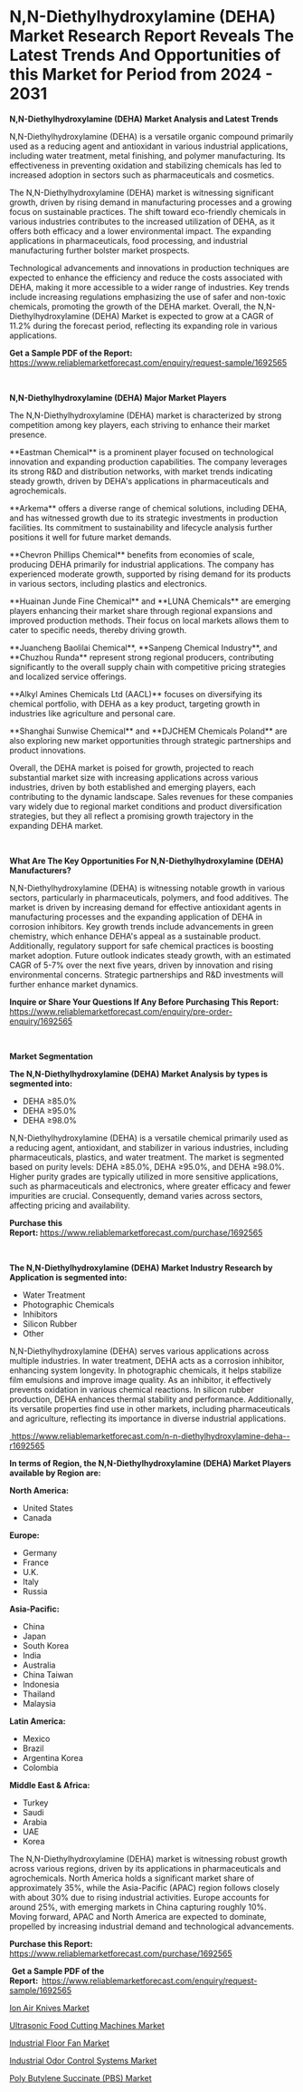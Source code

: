 <p><h1>N,N-Diethylhydroxylamine (DEHA) Market Research Report Reveals The Latest Trends And Opportunities of this Market for Period from 2024 - 2031</h1></p><p><strong>N,N-Diethylhydroxylamine (DEHA) Market Analysis and Latest Trends</strong></p>
<p><p>N,N-Diethylhydroxylamine (DEHA) is a versatile organic compound primarily used as a reducing agent and antioxidant in various industrial applications, including water treatment, metal finishing, and polymer manufacturing. Its effectiveness in preventing oxidation and stabilizing chemicals has led to increased adoption in sectors such as pharmaceuticals and cosmetics.</p><p>The N,N-Diethylhydroxylamine (DEHA) market is witnessing significant growth, driven by rising demand in manufacturing processes and a growing focus on sustainable practices. The shift toward eco-friendly chemicals in various industries contributes to the increased utilization of DEHA, as it offers both efficacy and a lower environmental impact. The expanding applications in pharmaceuticals, food processing, and industrial manufacturing further bolster market prospects.</p><p>Technological advancements and innovations in production techniques are expected to enhance the efficiency and reduce the costs associated with DEHA, making it more accessible to a wider range of industries. Key trends include increasing regulations emphasizing the use of safer and non-toxic chemicals, promoting the growth of the DEHA market. Overall, the N,N-Diethylhydroxylamine (DEHA) Market is expected to grow at a CAGR of 11.2% during the forecast period, reflecting its expanding role in various applications.</p></p>
<p><strong>Get a Sample PDF of the Report:&nbsp;</strong> <a href="https://www.reliablemarketforecast.com/enquiry/request-sample/1692565?utm_campaign=1125&utm_medium=2&utm_source=Github&utm_content=ia&utm_term=20102024&utm_id=nn-diethylhydroxylamine-deha">https://www.reliablemarketforecast.com/enquiry/request-sample/1692565</a></p>
<p>&nbsp;</p>
<p><strong>N,N-Diethylhydroxylamine (DEHA) Major Market Players</strong></p>
<p><p>The N,N-Diethylhydroxylamine (DEHA) market is characterized by strong competition among key players, each striving to enhance their market presence. </p><p>**Eastman Chemical** is a prominent player focused on technological innovation and expanding production capabilities. The company leverages its strong R&D and distribution networks, with market trends indicating steady growth, driven by DEHA's applications in pharmaceuticals and agrochemicals. </p><p>**Arkema** offers a diverse range of chemical solutions, including DEHA, and has witnessed growth due to its strategic investments in production facilities. Its commitment to sustainability and lifecycle analysis further positions it well for future market demands.</p><p>**Chevron Phillips Chemical** benefits from economies of scale, producing DEHA primarily for industrial applications. The company has experienced moderate growth, supported by rising demand for its products in various sectors, including plastics and electronics.</p><p>**Huainan Junde Fine Chemical** and **LUNA Chemicals** are emerging players enhancing their market share through regional expansions and improved production methods. Their focus on local markets allows them to cater to specific needs, thereby driving growth.</p><p>**Juancheng Baolilai Chemical**, **Sanpeng Chemical Industry**, and **Chuzhou Runda** represent strong regional producers, contributing significantly to the overall supply chain with competitive pricing strategies and localized service offerings.</p><p>**Alkyl Amines Chemicals Ltd (AACL)** focuses on diversifying its chemical portfolio, with DEHA as a key product, targeting growth in industries like agriculture and personal care.</p><p>**Shanghai Sunwise Chemical** and **DJCHEM Chemicals Poland** are also exploring new market opportunities through strategic partnerships and product innovations.</p><p>Overall, the DEHA market is poised for growth, projected to reach substantial market size with increasing applications across various industries, driven by both established and emerging players, each contributing to the dynamic landscape. Sales revenues for these companies vary widely due to regional market conditions and product diversification strategies, but they all reflect a promising growth trajectory in the expanding DEHA market.</p></p>
<p>&nbsp;</p>
<p><strong>What Are The Key Opportunities For N,N-Diethylhydroxylamine (DEHA) Manufacturers?</strong></p>
<p><p>N,N-Diethylhydroxylamine (DEHA) is witnessing notable growth in various sectors, particularly in pharmaceuticals, polymers, and food additives. The market is driven by increasing demand for effective antioxidant agents in manufacturing processes and the expanding application of DEHA in corrosion inhibitors. Key growth trends include advancements in green chemistry, which enhance DEHA's appeal as a sustainable product. Additionally, regulatory support for safe chemical practices is boosting market adoption. Future outlook indicates steady growth, with an estimated CAGR of 5-7% over the next five years, driven by innovation and rising environmental concerns. Strategic partnerships and R&D investments will further enhance market dynamics.</p></p>
<p><strong>Inquire or Share Your Questions If Any Before Purchasing This Report:</strong> <a href="https://www.reliablemarketforecast.com/enquiry/pre-order-enquiry/1692565?utm_campaign=1125&utm_medium=2&utm_source=Github&utm_content=ia&utm_term=20102024&utm_id=nn-diethylhydroxylamine-deha">https://www.reliablemarketforecast.com/enquiry/pre-order-enquiry/1692565</a></p>
<p>&nbsp;</p>
<p><strong>Market Segmentation</strong></p>
<p><strong>The N,N-Diethylhydroxylamine (DEHA) Market Analysis by types is segmented into:</strong></p>
<p><ul><li>DEHA ≥85.0%</li><li>DEHA ≥95.0%</li><li>DEHA ≥98.0%</li></ul></p>
<p><p>N,N-Diethylhydroxylamine (DEHA) is a versatile chemical primarily used as a reducing agent, antioxidant, and stabilizer in various industries, including pharmaceuticals, plastics, and water treatment. The market is segmented based on purity levels: DEHA ≥85.0%, DEHA ≥95.0%, and DEHA ≥98.0%. Higher purity grades are typically utilized in more sensitive applications, such as pharmaceuticals and electronics, where greater efficacy and fewer impurities are crucial. Consequently, demand varies across sectors, affecting pricing and availability.</p></p>
<p><strong>Purchase this Report:&nbsp;</strong><a href="https://www.reliablemarketforecast.com/purchase/1692565?utm_campaign=1125&utm_medium=2&utm_source=Github&utm_content=ia&utm_term=20102024&utm_id=nn-diethylhydroxylamine-deha">https://www.reliablemarketforecast.com/purchase/1692565</a></p>
<p>&nbsp;</p>
<p><strong>The N,N-Diethylhydroxylamine (DEHA) Market Industry Research by Application is segmented into:</strong></p>
<p><ul><li>Water Treatment</li><li>Photographic Chemicals</li><li>Inhibitors</li><li>Silicon Rubber</li><li>Other</li></ul></p>
<p><p>N,N-Diethylhydroxylamine (DEHA) serves various applications across multiple industries. In water treatment, DEHA acts as a corrosion inhibitor, enhancing system longevity. In photographic chemicals, it helps stabilize film emulsions and improve image quality. As an inhibitor, it effectively prevents oxidation in various chemical reactions. In silicon rubber production, DEHA enhances thermal stability and performance. Additionally, its versatile properties find use in other markets, including pharmaceuticals and agriculture, reflecting its importance in diverse industrial applications.</p></p>
<p><a href="https://www.reliablemarketforecast.com/n-n-diethylhydroxylamine-deha--r1692565?utm_campaign=1125&utm_medium=2&utm_source=Github&utm_content=ia&utm_term=20102024&utm_id=nn-diethylhydroxylamine-deha">&nbsp;https://www.reliablemarketforecast.com/n-n-diethylhydroxylamine-deha--r1692565</a></p>
<p><strong>In terms of Region, the N,N-Diethylhydroxylamine (DEHA) Market Players available by Region are:</strong></p>
<p>
    <p> <strong> North America: </strong>
        <ul>
            <li>United States</li>
            <li>Canada</li>
        </ul>
        </p> 
    <p> <strong> Europe: </strong>
        <ul>
            <li>Germany</li>
            <li>France</li>
            <li>U.K.</li>
            <li>Italy</li>
            <li>Russia</li>
        </ul>
        </p> 
    <p> <strong> Asia-Pacific: </strong>
        <ul>
            <li>China</li>
            <li>Japan</li>
            <li>South Korea</li>
            <li>India</li>
            <li>Australia</li>
            <li>China Taiwan</li>
            <li>Indonesia</li>
            <li>Thailand</li>
            <li>Malaysia</li>
        </ul>
        </p> 
    <p> <strong> Latin America: </strong>
        <ul>
            <li>Mexico</li>
            <li>Brazil</li>
            <li>Argentina Korea</li>
            <li>Colombia</li>
        </ul>
        </p> 
    <p> <strong> Middle East & Africa: </strong>
        <ul>
            <li>Turkey</li>
            <li>Saudi</li>
            <li>Arabia</li>
            <li>UAE</li>
            <li>Korea</li>
        </ul>
    </p>
    </p>
<p><p>The N,N-Diethylhydroxylamine (DEHA) market is witnessing robust growth across various regions, driven by its applications in pharmaceuticals and agrochemicals. North America holds a significant market share of approximately 35%, while the Asia-Pacific (APAC) region follows closely with about 30% due to rising industrial activities. Europe accounts for around 25%, with emerging markets in China capturing roughly 10%. Moving forward, APAC and North America are expected to dominate, propelled by increasing industrial demand and technological advancements.</p></p>
<p><strong>Purchase this Report: </strong><a href="https://www.reliablemarketforecast.com/purchase/1692565?utm_campaign=1125&utm_medium=2&utm_source=Github&utm_content=ia&utm_term=20102024&utm_id=nn-diethylhydroxylamine-deha">https://www.reliablemarketforecast.com/purchase/1692565</a></p>
<p>&nbsp;<strong>Get a Sample PDF of the Report:&nbsp;&nbsp;</strong><a href="https://www.reliablemarketforecast.com/enquiry/request-sample/1692565?utm_campaign=1125&utm_medium=2&utm_source=Github&utm_content=ia&utm_term=20102024&utm_id=nn-diethylhydroxylamine-deha">https://www.reliablemarketforecast.com/enquiry/request-sample/1692565</a></p>
<p><strong></strong></p>
<p><p><a href="https://issuu.com/reportprime-2/docs/ion-air-knives-market-size-2030.ppt_c23c9066b2560e?utm_campaign=1125&utm_medium=2&utm_source=Github&utm_content=ia&utm_term=20102024&utm_id=nn-diethylhydroxylamine-deha">Ion Air Knives Market</a></p><p><a href="https://issuu.com/reportprime-2/docs/ultrasonic-food-cutting-machines-ma_8eaeedd4afdc3a?utm_campaign=1125&utm_medium=2&utm_source=Github&utm_content=ia&utm_term=20102024&utm_id=nn-diethylhydroxylamine-deha">Ultrasonic Food Cutting Machines Market</a></p><p><a href="https://www.linkedin.com/pulse/booming-industrial-floor-fan-market-sector-analysis-growth-tgtkf?utm_campaign=1125&utm_medium=2&utm_source=Github&utm_content=ia&utm_term=20102024&utm_id=nn-diethylhydroxylamine-deha">Industrial Floor Fan Market</a></p><p><a href="https://www.linkedin.com/pulse/trends-global-industrial-odor-control-systems-market-b3c5f?utm_campaign=1125&utm_medium=2&utm_source=Github&utm_content=ia&utm_term=20102024&utm_id=nn-diethylhydroxylamine-deha">Industrial Odor Control Systems Market</a></p><p><a href="https://github.com/vimar16th/Market-Research-Report-List-6/blob/main/poly-butylene-succinate-pbs-market.md?utm_campaign=1125&utm_medium=2&utm_source=Github&utm_content=ia&utm_term=20102024&utm_id=nn-diethylhydroxylamine-deha">Poly Butylene Succinate (PBS) Market</a></p></p>